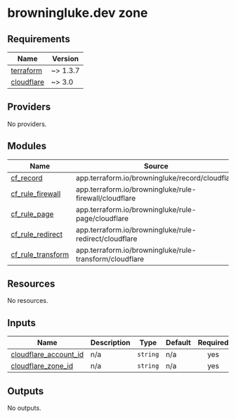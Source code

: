 # browningluke.dev zone

<!-- BEGINNING OF PRE-COMMIT-TERRAFORM DOCS HOOK -->
## Requirements

| Name | Version |
|------|---------|
| <a name="requirement_terraform"></a> [terraform](#requirement\_terraform) | ~> 1.3.7 |
| <a name="requirement_cloudflare"></a> [cloudflare](#requirement\_cloudflare) | ~> 3.0 |

## Providers

No providers.

## Modules

| Name | Source | Version |
|------|--------|---------|
| <a name="module_cf_record"></a> [cf\_record](#module\_cf\_record) | app.terraform.io/browningluke/record/cloudflare | ~> 1.0 |
| <a name="module_cf_rule_firewall"></a> [cf\_rule\_firewall](#module\_cf\_rule\_firewall) | app.terraform.io/browningluke/rule-firewall/cloudflare | ~> 1.0 |
| <a name="module_cf_rule_page"></a> [cf\_rule\_page](#module\_cf\_rule\_page) | app.terraform.io/browningluke/rule-page/cloudflare | ~> 1.0 |
| <a name="module_cf_rule_redirect"></a> [cf\_rule\_redirect](#module\_cf\_rule\_redirect) | app.terraform.io/browningluke/rule-redirect/cloudflare | ~> 1.0 |
| <a name="module_cf_rule_transform"></a> [cf\_rule\_transform](#module\_cf\_rule\_transform) | app.terraform.io/browningluke/rule-transform/cloudflare | ~> 1.0 |

## Resources

No resources.

## Inputs

| Name | Description | Type | Default | Required |
|------|-------------|------|---------|:--------:|
| <a name="input_cloudflare_account_id"></a> [cloudflare\_account\_id](#input\_cloudflare\_account\_id) | n/a | `string` | n/a | yes |
| <a name="input_cloudflare_zone_id"></a> [cloudflare\_zone\_id](#input\_cloudflare\_zone\_id) | n/a | `string` | n/a | yes |

## Outputs

No outputs.
<!-- END OF PRE-COMMIT-TERRAFORM DOCS HOOK -->
